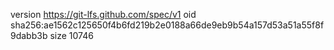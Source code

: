 version https://git-lfs.github.com/spec/v1
oid sha256:ae1562c125650f4b6fd219b2e0188a66de9eb9b54a157d53a51a55f8f9dabb3b
size 10746
